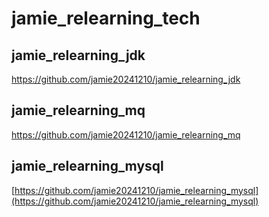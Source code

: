 # jamie_relearning_tech

## jamie_relearning_jdk
https://github.com/jamie20241210/jamie_relearning_jdk

## jamie_relearning_mq
https://github.com/jamie20241210/jamie_relearning_mq

## jamie_relearning_mysql
[https://github.com/jamie20241210/jamie_relearning_mysql](https://github.com/jamie20241210/jamie_relearning_mysql)


